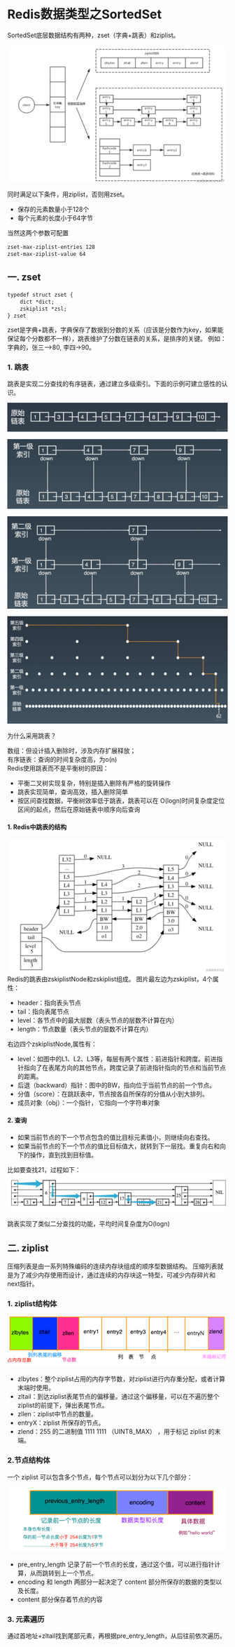 # Redis数据类型之SortedSet
SortedSet底层数据结构有两种，zset（字典+跳表）和ziplist。

![](Redis图/SortedSet结构.png)

同时满足以下条件，用ziplist，否则用zset。
* 保存的元素数量小于128个
* 每个元素的长度小于64字节

当然这两个参数可配置

    zset-max-ziplist-entries 128
    zset-max-ziplist-value 64

## 一. zset
    typedef struct zset {
        dict *dict;
        zskiplist *zsl;
    } zset
zset是字典+跳表，字典保存了数据到分数的关系（应该是分数作为key，如果能保证每个分数都不一样），跳表维护了分数在链表的关系，是排序的关键。
例如：字典的，张三—>80, 李四->90。
### 1. 跳表
跳表是实现二分查找的有序链表，通过建立多级索引。下面的示例可建立感性的认识。

![](Redis图/跳表形成1.png)

![](Redis图/跳表形成2.png)

![](Redis图/跳表形成3.png)

![](Redis图/跳表形成4.png)

为什么采用跳表？

数组：但设计插入删除时，涉及内存扩展释放；  
有序链表：查询的时间复杂度高，为o(n)  
Redis使用跳表而不是平衡树的原因：
* 平衡二叉树实现复杂，特别是插入删除有严格的旋转操作
* 跳表实现简单，查询高效，插入删除简单
* 按区间查找数据，平衡树效率低于跳表，跳表可以在 O(logn)时间复杂度定位区间的起点，然后在原始链表中顺序向后查询

#### 1. Redis中跳表的结构
![](Redis图/跳表结构.png)
Redis的跳表由zskiplistNode和zskiplist组成。
图片最左边为zskiplist，4个属性：
* header：指向表头节点
* tail：指向表尾节点
* level：各节点中的最大层数（表头节点的层数不计算在内）
* length：节点数量（表头节点的层数不计算在内）

右边四个zskiplistNode,属性有：
* level：如图中的L1、L2、L3等，每层有两个属性：前进指针和跨度。前进指针指向了在表尾方向的其他节点，跨度记录了前进指针指向的节点和当前节点的距离。
* 后退（backward）指针：图中的BW，指向位于当前节点的前一个节点。
* 分值（score）：在跳跃表中，节点按各自所保存的分值从小到大排列。
* 成员对象（obj）：一个指针， 它指向一个字符串对象

#### 2. 查询
* 如果当前节点的下一个节点包含的值比目标元素值小，则继续向右查找。
* 如果当前节点的下一个节点的值比目标值大，就转到下一层找。重复向右和向下的操作，直到找到目标值。

比如要查找21，过程如下：
![](Redis图/跳表查找数据过程.png)

跳表实现了类似二分查找的功能，平均时间复杂度为O(logn)

## 二. ziplist
压缩列表是由一系列特殊编码的连续内存块组成的顺序型数据结构。
压缩列表就是为了减少内存使用而设计，通过连续的内存块这一特型，可减少内存碎片和next指针。

### 1. ziplist结构体
![img_3.png](Redis图/ziplist结构.png)

* zlbytes：整个ziplist占用的内存字节数，对ziplist进行内存重分配，或者计算末端时使用。
* zltail：到达ziplist表尾节点的偏移量。通过这个偏移量，可以在不遍历整个ziplist的前提下，弹出表尾节点。
* zllen：ziplist中节点的数量。
* entryX：ziplist 所保存的节点。
* zlend：255 的二进制值 1111 1111 （UINT8_MAX） ，用于标记 ziplist 的末端。

### 2.节点结构体
一个 ziplist 可以包含多个节点，每个节点可以划分为以下几个部分：

![img_4.png](Redis图/ziplist节点结构.png)

* pre_entry_length 记录了前一个节点的长度，通过这个值，可以进行指针计算，从而跳转到上一个节点。
* encoding 和 length 两部分一起决定了 content 部分所保存的数据的类型以及长度。  
* content 部分保存着节点的内容

### 3. 元素遍历  
通过首地址+zltail找到尾部元素，再根据pre_entry_length，从后往前依次遍历。    